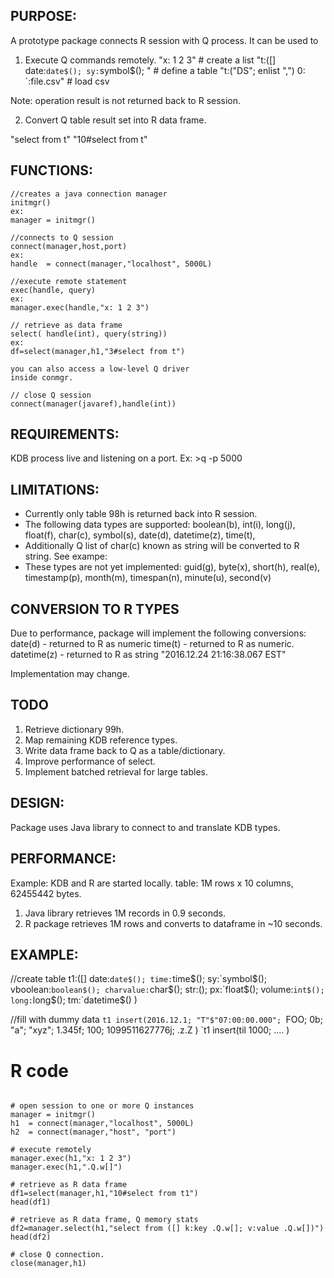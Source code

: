 ## PURPOSE:
A prototype package connects R session with Q process. It can be used to

1. Execute Q commands remotely. 
"x: 1 2 3"  # create a list
"t:([] date:`date$(); sy:`symbol$(); " # define a table
"t:("DS"; enlist ",") 0: `:file.csv" # load csv

Note: operation result is not returned back to R session.

2. Convert Q table result set into R data frame.

"select from t"
"10#select from t"


## FUNCTIONS:
```
//creates a java connection manager
initmgr() 
ex: 
manager = initmgr()

//connects to Q session
connect(manager,host,port)
ex: 
handle  = connect(manager,"localhost", 5000L) 

//execute remote statement
exec(handle, query)
ex:
manager.exec(handle,"x: 1 2 3")

// retrieve as data frame
select( handle(int), query(string))
ex:
df=select(manager,h1,"3#select from t")

you can also access a low-level Q driver 
inside conmgr.

// close Q session
connect(manager(javaref),handle(int))
```

## REQUIREMENTS:
KDB process live and listening on a  port.
Ex: >q -p 5000


## LIMITATIONS:
- Currently only table 98h is returned back into R session.
- The following data types are supported: 
boolean(b), int(i), long(j), float(f), char(c), symbol(s), 
date(d), datetime(z), time(t), 
- Additionally Q list of char(c) known as string 
will be converted to R string. See exampe:
- These types are not yet implemented:
guid(g), byte(x), short(h), real(e), timestamp(p), month(m),
timespan(n), minute(u), second(v)

## CONVERSION TO R TYPES
Due to performance, package will implement 
the following conversions:
date(d) - returned to R as numeric
time(t) - returned to R as numeric. 
datetime(z) - returned to R as string "2016.12.24 21:16:38.067 EST"

Implementation may change.

## TODO
1. Retrieve dictionary 99h.
2. Map remaining KDB reference types.
3. Write data frame back to Q as a table/dictionary.
4. Improve performance of select.
5. Implement batched retrieval for large tables.


## DESIGN:
Package uses Java library to connect to 
and translate KDB types.


## PERFORMANCE:
Example:
KDB and R are started locally.
table: 1M rows x 10 columns, 62455442 bytes.
1. Java library retrieves 1M records in 0.9 seconds.
2. R package retrieves 1M rows and converts to dataframe in ~10 seconds.

## EXAMPLE:

//create table
t1:([] date:`date$(); time:`time$(); sy:`symbol$(); vboolean:`boolean$(); charvalue:`char$(); str:();  px:`float$(); volume:`int$(); long:`long$(); tm:`datetime$() )

//fill with dummy data
`t1 insert(2016.12.1; "T"$"07:00:00.000"; `FOO; 0b; "a"; "xyz"; 1.345f; 100; 1099511627776j; .z.Z  )
`t1 insert(til 1000; .... )

# R code
```

# open session to one or more Q instances
manager = initmgr()
h1  = connect(manager,"localhost", 5000L)
h2  = connect(manager,"host", "port") 

# execute remotely
manager.exec(h1,"x: 1 2 3")
manager.exec(h1,".Q.w[]")

# retrieve as R data frame
df1=select(manager,h1,"10#select from t1")
head(df1)

# retrieve as R data frame, Q memory stats
df2=manager.select(h1,"select from ([] k:key .Q.w[]; v:value .Q.w[])")
head(df2)

# close Q connection.
close(manager,h1)
```

